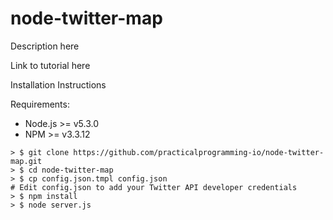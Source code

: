 # node-twitter-map

Description here

Link to tutorial here

Installation Instructions

Requirements:
* Node.js >= v5.3.0
* NPM >= v3.3.12

```
> $ git clone https://github.com/practicalprogramming-io/node-twitter-map.git
> $ cd node-twitter-map
> $ cp config.json.tmpl config.json
# Edit config.json to add your Twitter API developer credentials
> $ npm install
> $ node server.js
```
